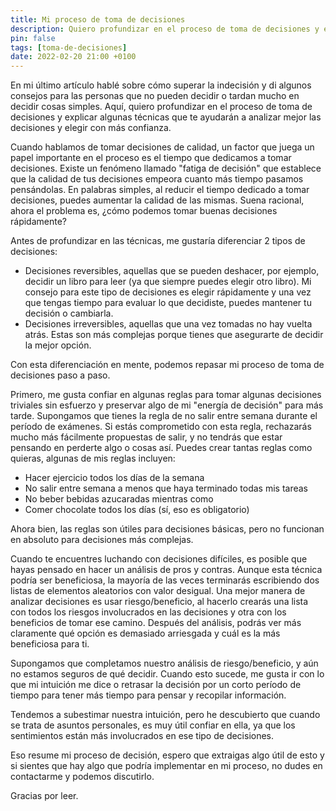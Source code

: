 ```yaml
---
title: Mi proceso de toma de decisiones
description: Quiero profundizar en el proceso de toma de decisiones y explicar algunas técnicas que te ayudarán a analizar mejor las decisiones y elegir con más confianza.
pin: false
tags: [toma-de-decisiones]
date: 2022-02-20 21:00 +0100
---
```

En mi último artículo hablé sobre cómo superar la indecisión y di algunos consejos para las personas que no pueden decidir o tardan mucho en decidir cosas simples. Aquí, quiero profundizar en el proceso de toma de decisiones y explicar algunas técnicas que te ayudarán a analizar mejor las decisiones y elegir con más confianza.

Cuando hablamos de tomar decisiones de calidad, un factor que juega un papel importante en el proceso es el tiempo que dedicamos a tomar decisiones. Existe un fenómeno llamado "fatiga de decisión" que establece que la calidad de tus decisiones empeora cuanto más tiempo pasamos pensándolas. En palabras simples, al reducir el tiempo dedicado a tomar decisiones, puedes aumentar la calidad de las mismas. Suena racional, ahora el problema es, ¿cómo podemos tomar buenas decisiones rápidamente?

Antes de profundizar en las técnicas, me gustaría diferenciar 2 tipos de decisiones:

- Decisiones reversibles, aquellas que se pueden deshacer, por ejemplo, decidir un libro para leer (ya que siempre puedes elegir otro libro). Mi consejo para este tipo de decisiones es elegir rápidamente y una vez que tengas tiempo para evaluar lo que decidiste, puedes mantener tu decisión o cambiarla.
- Decisiones irreversibles, aquellas que una vez tomadas no hay vuelta atrás. Estas son más complejas porque tienes que asegurarte de decidir la mejor opción.

Con esta diferenciación en mente, podemos repasar mi proceso de toma de decisiones paso a paso.

Primero, me gusta confiar en algunas reglas para tomar algunas decisiones triviales sin esfuerzo y preservar algo de mi "energía de decisión" para más tarde. Supongamos que tienes la regla de no salir entre semana durante el período de exámenes. Si estás comprometido con esta regla, rechazarás mucho más fácilmente propuestas de salir, y no tendrás que estar pensando en perderte algo o cosas así. Puedes crear tantas reglas como quieras, algunas de mis reglas incluyen:

- Hacer ejercicio todos los días de la semana
- No salir entre semana a menos que haya terminado todas mis tareas
- No beber bebidas azucaradas mientras como
- Comer chocolate todos los días (sí, eso es obligatorio)

Ahora bien, las reglas son útiles para decisiones básicas, pero no funcionan en absoluto para decisiones más complejas.

Cuando te encuentres luchando con decisiones difíciles, es posible que hayas pensado en hacer un análisis de pros y contras. Aunque esta técnica podría ser beneficiosa, la mayoría de las veces terminarás escribiendo dos listas de elementos aleatorios con valor desigual. Una mejor manera de analizar decisiones es usar riesgo/beneficio, al hacerlo crearás una lista con todos los riesgos involucrados en las decisiones y otra con los beneficios de tomar ese camino. Después del análisis, podrás ver más claramente qué opción es demasiado arriesgada y cuál es la más beneficiosa para ti.

Supongamos que completamos nuestro análisis de riesgo/beneficio, y aún no estamos seguros de qué decidir. Cuando esto sucede, me gusta ir con lo que mi intuición me dice o retrasar la decisión por un corto período de tiempo para tener más tiempo para pensar y recopilar información.

Tendemos a subestimar nuestra intuición, pero he descubierto que cuando se trata de asuntos personales, es muy útil confiar en ella, ya que los sentimientos están más involucrados en ese tipo de decisiones.

Eso resume mi proceso de decisión, espero que extraigas algo útil de esto y si sientes que hay algo que podría implementar en mi proceso, no dudes en contactarme y podemos discutirlo.

Gracias por leer.